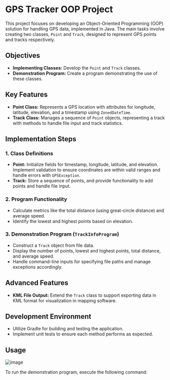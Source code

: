 # GPS Tracker OOP Project

This project focuses on developing an Object-Oriented Programming (OOP) solution for handling GPS data, implemented in Java. The main tasks involve creating two classes, `Point` and `Track`, designed to represent GPS points and tracks respectively.

## Objectives

- **Implementing Classes:** Develop the `Point` and `Track` classes.
- **Demonstration Program:** Create a program demonstrating the use of these classes.

## Key Features

- **Point Class:** Represents a GPS location with attributes for longitude, latitude, elevation, and a timestamp using `ZonedDateTime`.
- **Track Class:** Manages a sequence of `Point` objects, representing a track with methods to handle file input and track statistics.

## Implementation Steps

### 1. Class Definitions

- **Point:** Initialize fields for timestamp, longitude, latitude, and elevation. Implement validation to ensure coordinates are within valid ranges and handle errors with `GPSException`.
- **Track:** Store a sequence of points, and provide functionality to add points and handle file input.

### 2. Program Functionality

- Calculate metrics like the total distance (using great-circle distance) and average speed.
- Identify the lowest and highest points based on elevation.

### 3. Demonstration Program (`TrackInfoProgram`)

- Construct a `Track` object from file data.
- Display the number of points, lowest and highest points, total distance, and average speed.
- Handle command-line inputs for specifying file paths and manage exceptions accordingly.

## Advanced Features

- **KML File Output:** Extend the `Track` class to support exporting data in KML format for visualization in mapping software.

## Development Environment

- Utilize Gradle for building and testing the application.
- Implement unit tests to ensure each method performs as expected.

## Usage

![image](https://github.com/Eriksen1212/GPS-Tracker-OOP/assets/112687286/cf4e682e-f56e-4031-9b25-db97f587e165)

To run the demonstration program, execute the following command:
